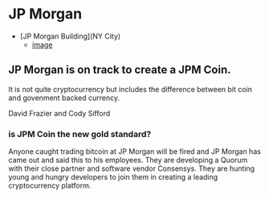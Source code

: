 # JP Morgan
* [JP Morgan Building](NY City)
    * [image](case-study1/JP_morg.jpg)

## JP Morgan is on track to create a JPM Coin.
 It is not quite cryptocurrency but includes the difference between bit coin and govenment backed currency.

David Frazier and Cody Sifford

### is JPM Coin the new gold standard?
Anyone caught trading bitcoin at JP Morgan will be fired and JP Morgan has came out and said this to his employees. They are developing a Quorum with their close partner and software vendor Consensys. They are hunting young and hungry developers to join them in creating a leading cryptocurrency platform.
